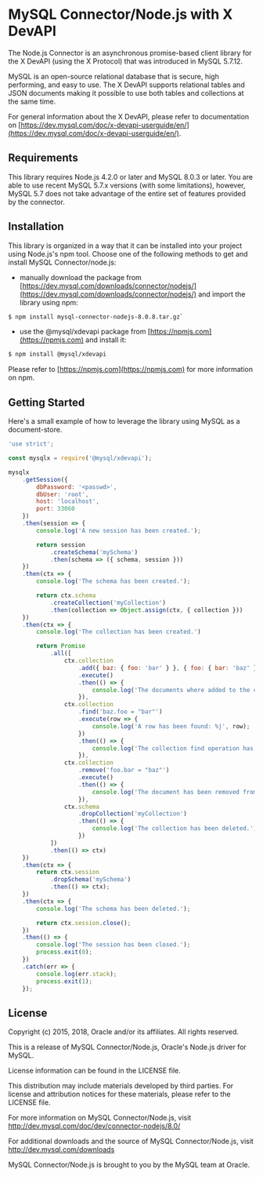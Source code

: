 # MySQL Connector/Node.js with X DevAPI

The Node.js Connector is an asynchronous promise-based client library for the
X DevAPI (using the X Protocol) that was introduced in MySQL 5.7.12.

MySQL is an open-source relational database that is secure, high
performing, and easy to use. The X DevAPI supports relational tables and JSON
documents making it possible to use both tables and collections at the same
time.

For general information about the X DevAPI, please refer to documentation on
[https://dev.mysql.com/doc/x-devapi-userguide/en/](https://dev.mysql.com/doc/x-devapi-userguide/en/).

## Requirements

This library requires Node.js 4.2.0 or later and MySQL 8.0.3 or later. You are able to use recent MySQL 5.7.x versions (with some limitations), however, MySQL 5.7 does not take advantage of the entire set of features provided by the connector.

## Installation

This library is organized in a way that it can be installed into your project using Node.js's npm tool. Choose one of the following methods to get and install MySQL Connector/node.js:

* manually download the package from [https://dev.mysql.com/downloads/connector/nodejs/](https://dev.mysql.com/downloads/connector/nodejs/) and import the library using npm:
```sh
$ npm install mysql-connector-nodejs-8.0.8.tar.gz`
```
* use the @mysql/xdevapi package from [https://npmjs.com](https://npmjs.com) and install it:
```sh
$ npm install @mysql/xdevapi
```

Please refer to [https://npmjs.com](https://npmjs.com) for more information on npm.

## Getting Started

Here's a small example of how to leverage the library using MySQL as a document-store.

```js
'use strict';

const mysqlx = require('@mysql/xdevapi');

mysqlx
    .getSession({
        dbPassword: '<passwd>',
        dbUser: 'root',
        host: 'localhost',
        port: 33060
    })
    .then(session => {
        console.log('A new session has been created.');

        return session
            .createSchema('mySchema')
            .then(schema => ({ schema, session }))
    })
    .then(ctx => {
        console.log('The schema has been created.');

        return ctx.schema
            .createCollection('myCollection')
            .then(collection => Object.assign(ctx, { collection }))
    })
    .then(ctx => {
        console.log('The collection has been created.')

        return Promise
            .all([
                ctx.collection
                    .add({ baz: { foo: 'bar' } }, { foo: { bar: 'baz' } })
                    .execute()
                    .then(() => {
                        console.log('The documents where added to the collection.');
                    }),
                ctx.collection
                    .find('baz.foo = "bar"')
                    .execute(row => {
                        console.log('A row has been found: %j', row);
                    })
                    .then(() => {
                        console.log('The collection find operation has finished.');
                    }),
                ctx.collection
                    .remove('foo.bar = "baz"')
                    .execute()
                    .then(() => {
                        console.log('The document has been removed from the collection.');
                    }),
                ctx.schema
                    .dropCollection('myCollection')
                    .then(() => {
                        console.log('The collection has been deleted.');
                    })
            ])
            .then(() => ctx)
    })
    .then(ctx => {
        return ctx.session
            .dropSchema('mySchema')
            .then(() => ctx);
    })
    .then(ctx => {
        console.log('The schema has been deleted.');

        return ctx.session.close();
    })
    .then(() => {
        console.log('The session has been closed.');
        process.exit(0);
    })
    .catch(err => {
        console.log(err.stack);
        process.exit(1);
    });
```

## License

Copyright (c) 2015, 2018, Oracle and/or its affiliates. All rights reserved.

This is a release of MySQL Connector/Node.js, Oracle's Node.js driver for MySQL.

License information can be found in the LICENSE file.

This distribution may include materials developed by third parties.
For license and attribution notices for these materials, please refer to the LICENSE file.

For more information on MySQL Connector/Node.js, visit
http://dev.mysql.com/doc/dev/connector-nodejs/8.0/

For additional downloads and the source of MySQL Connector/Node.js, visit
http://dev.mysql.com/downloads

MySQL Connector/Node.js is brought to you by the MySQL team at Oracle.
